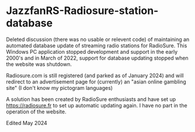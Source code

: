 # JazzfanRS-Radiosure-station-database
Deleted discussion (there was no usable or relevent code) of maintaining an automated database update of streaming radio stations for RadioSure. This Windows PC application stopped development and support in the early 2000's and in March of 2022, support for database updating stopped when the website was shutdown.

Radiosure.com is still registered (and parked as of January 2024) and will redirect to an advertisement page for (currently) an "asian online gambling site" (I don't know my pictogram languages)

A solution has been created by RadioSure enthusiasts and have set up https://radiosure.fr to set up automatic updating again. I have no part in the operation of the website.

Edited May 2024
